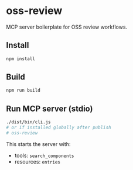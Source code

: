 # oss-review

MCP server boilerplate for OSS review workflows.

## Install

```bash
npm install
```

## Build

```bash
npm run build
```

## Run MCP server (stdio)

```bash
./dist/bin/cli.js
# or if installed globally after publish
# oss-review
```

This starts the server with:
- tools: `search_components`
- resources: `entries`

